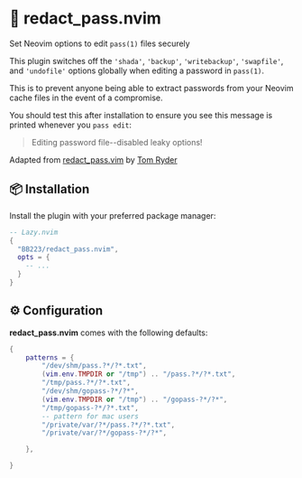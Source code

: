 # 🚫 redact_pass.nvim
Set Neovim options to edit `pass(1)` files securely

This plugin switches off the `'shada'`, `'backup'`, `'writebackup'`, `'swapfile'`, and `'undofile'` options globally when editing a password in `pass(1)`.

This is to prevent anyone being able to extract passwords from your Neovim cache files in the event of a compromise.

You should test this after installation to ensure you see this message is printed whenever you `pass edit`:

> Editing password file--disabled leaky options!

Adapted from [redact_pass.vim][1] by [Tom Ryder][2]

[1]: https://dev.sanctum.geek.nz/cgit/vim-redact-pass.git/
[2]: https://sanctum.geek.nz/


## 📦 Installation

Install the plugin with your preferred package manager:

```lua
-- Lazy.nvim
{
  "BB223/redact_pass.nvim",
  opts = {
    -- ...
  }
}
```

## ⚙️ Configuration

**redact_pass.nvim** comes with the following defaults:

```lua
{
    patterns = {
        "/dev/shm/pass.?*/?*.txt",
        (vim.env.TMPDIR or "/tmp") .. "/pass.?*/?*.txt",
        "/tmp/pass.?*/?*.txt",
        "/dev/shm/gopass-?*/?*",
        (vim.env.TMPDIR or "/tmp") .. "/gopass-?*/?*",
        "/tmp/gopass-?*/?*.txt",
        -- pattern for mac users
        "/private/var/?*/pass.?*/?*.txt",
        "/private/var/?*/gopass-?*/?*",

    },

}
```
